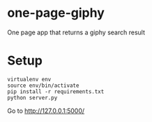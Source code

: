 # one-page-giphy
One page app that returns a giphy search result

# Setup
```
virtualenv env
source env/bin/activate
pip install -r requirements.txt
python server.py
```

Go to http://127.0.0.1:5000/